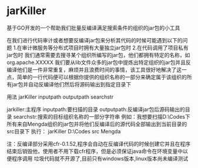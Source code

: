 # jarKiller
基于GO开发的一个帮助我们批量反编译满足搜索条件的组织的jar包的小工具

在我们进行代码审计或者想要反编译jar包来分析其代码的时候可能遇到以下的问题
1.在审计微服务等分布式项目时拥有大量独立jar包时
2.在代码调用了项目私有jar包时
我们通常需要去搜寻某个组织所编写的jar包，他们都拥有特定的名称，如org.apache.XXXXX
我们要从lib文件众多的jar包中提炼出特定组织的jar包并且反编译他们是一件非常重复，麻烦并且浪费时间的事情，该工具很好地解决了这一点，简单的一行代码便可以根据你提供的组织名称的一部分来确定属于该组织的所有jar包并自动反编译他们然后将源码输出到指定目录下

用法
jarKiller inputpath outputpath searchstr

jarkiller:主程序
inputpath:要扫描的目录
outputpath:反编译jar包后源码输出的目录
searchstr:搜索的目标组织名称的一部分字符串
例如：我想要扫描D:\Codes下所有来自Mengda组织的jar包并将他们反编译后的源代码全部输出到当前目录的src目录下
执行：
jarKiller D:\Codes src Mengda

注：反编译部分采用cfr-0.1.52,程序会自动在反编译代码的时候创建它并且在程序结束后销毁他，使用者不用下载cfr程序，但是必须保证java命令在环境变量中以便程序调用
垃圾代码就不开源了,目前只有windows版本,linux版本尚未编译测试
